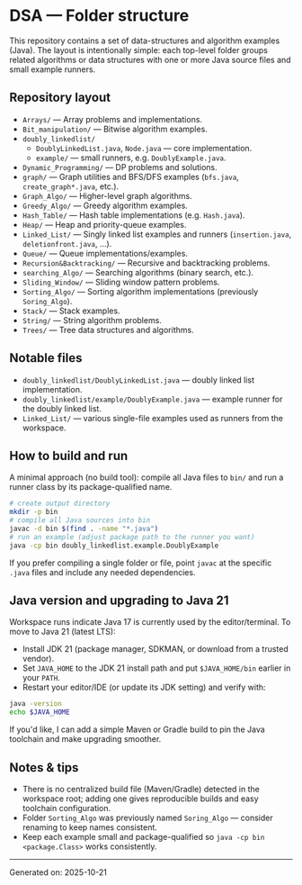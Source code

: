 # DSA — Folder structure

This repository contains a set of data-structures and algorithm examples (Java). The layout is intentionally simple: each top-level folder groups related algorithms or data structures with one or more Java source files and small example runners.

## Repository layout

- `Arrays/` — Array problems and implementations.
- `Bit_manipulation/` — Bitwise algorithm examples.
- `doubly_linkedlist/`
  - `DoublyLinkedList.java`, `Node.java` — core implementation.
  - `example/` — small runners, e.g. `DoublyExample.java`.
- `Dynamic_Programming/` — DP problems and solutions.
- `graph/` — Graph utilities and BFS/DFS examples (`bfs.java`, `create_graph*.java`, etc.).
- `Graph_Algo/` — Higher-level graph algorithms.
- `Greedy_Algo/` — Greedy algorithm examples.
- `Hash_Table/` — Hash table implementations (e.g. `Hash.java`).
- `Heap/` — Heap and priority-queue examples.
- `Linked_List/` — Singly linked list examples and runners (`insertion.java`, `deletionfront.java`, ...).
- `Queue/` — Queue implementations/examples.
- `Recursion&Backtracking/` — Recursive and backtracking problems.
- `searching_Algo/` — Searching algorithms (binary search, etc.).
- `Sliding_Window/` — Sliding window pattern problems.
- `Sorting_Algo/` — Sorting algorithm implementations (previously `Soring_Algo`).
- `Stack/` — Stack examples.
- `String/` — String algorithm problems.
- `Trees/` — Tree data structures and algorithms.

## Notable files
- `doubly_linkedlist/DoublyLinkedList.java` — doubly linked list implementation.
- `doubly_linkedlist/example/DoublyExample.java` — example runner for the doubly linked list.
- `Linked_List/` — various single-file examples used as runners from the workspace.

## How to build and run
A minimal approach (no build tool): compile all Java files to `bin/` and run a runner class by its package-qualified name.

```bash
# create output directory
mkdir -p bin
# compile all Java sources into bin
javac -d bin $(find . -name "*.java")
# run an example (adjust package path to the runner you want)
java -cp bin doubly_linkedlist.example.DoublyExample
```

If you prefer compiling a single folder or file, point `javac` at the specific `.java` files and include any needed dependencies.

## Java version and upgrading to Java 21
Workspace runs indicate Java 17 is currently used by the editor/terminal. To move to Java 21 (latest LTS):

- Install JDK 21 (package manager, SDKMAN, or download from a trusted vendor).
- Set `JAVA_HOME` to the JDK 21 install path and put `$JAVA_HOME/bin` earlier in your `PATH`.
- Restart your editor/IDE (or update its JDK setting) and verify with:

```bash
java -version
echo $JAVA_HOME
```

If you'd like, I can add a simple Maven or Gradle build to pin the Java toolchain and make upgrading smoother.

## Notes & tips
- There is no centralized build file (Maven/Gradle) detected in the workspace root; adding one gives reproducible builds and easy toolchain configuration.
- Folder `Sorting_Algo` was previously named `Soring_Algo` — consider renaming to keep names consistent.
- Keep each example small and package-qualified so `java -cp bin <package.Class>` works consistently.

---
Generated on: 2025-10-21
